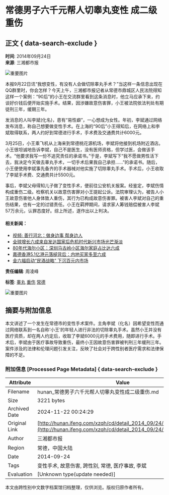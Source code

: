 # 常德男子六千元帮人切睾丸变性 成二级重伤

## 正文 { data-search-exclude }


**时间**: 2014年09月24日  
**来源**: 三湘都市报

![重要图片](http://h2.ifengimg.com/0f56ee67a4c375c2/2013/1106/indeccode.png)

本报9月22日讯“我想变性，有没有人会做切除睾丸手术？”当这样一条信息出现在QQ群里时，你会怎样？今天上午，三湘都市报记者从常德市鼎城区人民法院得知这样一个案例：“90后”的小王在交流群里看到这条消息时，他立马应承下来，约谈好价钱后便开始实施手术。结果，因涉嫌故意伤害罪，小王被法院依法判处有期徒刑三年，缓期三年。

发消息的人叫李斌(化名)，患有“易性癖”，一心想成为女性。年初，李斌通过网络发布消息，称自己想要做变性手术。在上海的“90后”小王得知后，在网络上和李斌取得联系，两人约好到常德进行手术，手术费及交通费共计6000元。

3月25日，小王乘飞机从上海来到常德桃花源机场，李斌将他接到机场附近酒店。小王很坦诚地告诉李斌，自己不是医生，没有医师资格，但学过医，会做该手术。“他要求我写一份不追究责任的承诺书。”于是，李斌写下“我不愿做男性活下去，我决定今天做去睾丸手术，一切手术后果我自己承担……”的承诺书。随后，小王便使用李斌事先备齐的手术器械对他实施了切除睾丸手术。手术后，小王收取了李斌手术费、交通费共计5500元。

事后，李斌父母得知儿子做了变性手术，便前往公安机关报案。经鉴定，李斌伤情构成重伤二级。检察机关以故意伤害罪对小王提起公诉。法院审理认为，被告人小王故意伤害他人身体致人重伤，其行为已构成故意伤害罪。被害人李斌对自己的重伤结果，也有一定的过错责任。小王在羁押期间，请求家人筹钱赔偿被害人李斌57万余元，认罪态度好。综上所述，遂作出以上判决。

#### 相关新闻：

- [视频: 善行河北：做身边事 帮身边人](http://biz.ifeng.com/city/hebei/news/zbc/detail_2013_09/23/1253139_0.shtml?_from_ralated)
- [全球增长六成来自发达国家后危机时代新兴市场光芒渐淡](http://biz.ifeng.com/site/detail_2013_08/13/1101378_0.shtml?_from_ralated)
- [80年代海尔小区：深圳马古岭小区海尔家庭占比达六成](http://biz.ifeng.com/business/tech/detail_2013_11/29/1527842_0.shtml?_from_ralated)
- [嘉德香港5.1亿港元落槌背后：内地买家多至六成](http://biz.ifeng.com/zhubaowang/zhubaoshishang/paimai/detail_2013_10/16/1339782_0.shtml?_from_ralated)
- [金六福启动“民酒战略” 下沉百元内市场](http://biz.ifeng.com/business/finance/detail_2013_11/21/1494558_0.shtml?_from_ralated)

**责任编辑**: 周凌峰  

**标签**: [睾丸](http://search.ifeng.com/sofeng/search.action?c=1&q=%E7%9D%BE%E4%B8%B8) [重伤](http://search.ifeng.com/sofeng/search.action?c=1&q=%E9%87%8D%E4%BC%A4) [常德](http://search.ifeng.com/sofeng/search.action?c=1&q=%E5%B8%B8%E5%BE%B7)

![重要图片](http://h2.ifengimg.com/0f56ee67a4c375c2/2013/1106/indeccode.png)

## 摘要与附加信息

<!-- tcd_abstract -->
本文讲述了一个发生在常德市的变性手术案件。主角李斌（化名）因希望变性而通过网络联系到一名自称‘小王’的年轻人进行非法的切除睾丸手术。虽然小王并没有医疗资质，却在两人约定后，收取了李斌6000元的手术费用，随即进行手术。手术后，李斌由于医疗事故导致重伤，最终小王因故意伤害罪被判刑三年缓刑三年。案件涉及的法律和伦理问题引发关注，反映了社会对于跨性别者医疗需求和法律保障的不足。
<!-- tcd_abstract_end -->

### 附加信息 [Processed Page Metadata] { data-search-exclude }

| Attribute       | Value                                  |
|-----------------|----------------------------------------|
| Filename        | hunan_常德男子六千元帮人切睾丸变性成二级重伤.md                             |
| Size            | 3221 bytes                           |
| Archived Date   | 2024-11-22 00:24:29                             |
| Original Link   | [http://hunan.ifeng.com/xzqh/cd/detail_2014_09/24/2947840_0.shtml](http://hunan.ifeng.com/xzqh/cd/detail_2014_09/24/2947840_0.shtml)                       |
| Author          | 三湘都市报                               |
| Region          | 常德，中国大陆                               |
| Date            | 2014-09-24                                 |
| Tags            | 变性手术, 故意伤害, 跨性别, 常德, 医疗事故, 李斌                                 |
| Evaluation            | [Unknown type(update needed)]                                 |
<!-- tcd_table_end -->

本文由跨性别中文数字档案馆归档整理，仅供浏览。版权归原作者所有。
